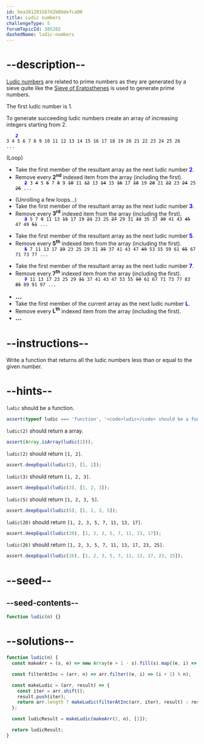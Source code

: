 ```yaml
---
id: 5ea281203167d2b0bdefca00
title: Ludic numbers
challengeType: 5
forumTopicId: 385282
dashedName: ludic-numbers
---
```


# --description--

[Ludic numbers](https://oeis.org/wiki/Ludic_numbers) are related to prime numbers as they are generated by a sieve quite like the [Sieve of Eratosthenes](https://rosettacode.org/wiki/Sieve_of_Eratosthenes) is used to generate prime numbers.

The first ludic number is 1.

To generate succeeding ludic numbers create an array of increasing integers starting from 2.

<code style='margin-left: 2em;'><span style='color:blue;font-weight:bold'>2</span> 3 4 5 6 7 8 9 10 11 12 13 14 15 16 17 18 19 20 21 22 23 24 25 26 ...</code>

(Loop)

<ul>
  <li>Take the first member of the resultant array as the next ludic number <span style='color:blue;font-weight:bold'>2</span>.</li>
  <li>Remove every <strong>2<sup>nd</sup></strong> indexed item from the array (including the first).</li>
  <code style='margin-left: 2em;'><span style='color:blue;font-weight:bold;'><s>2</s></span> 3 <s>4</s> 5 <s>6</s> 7 <s>8</s> 9 <s>10</s> 11 <s>12</s> 13 <s>14</s> 15 <s>16</s> 17 <s>18</s> 19 <s>20</s> 21 <s>22</s> 23 <s>24</s> 25 <s>26</s> ...</code>
</ul>

<ul>
  <li>(Unrolling a few loops...)</li>
  <li>Take the first member of the resultant array as the next ludic number <span style='color:blue;font-weight:bold'>3</span>.</li>
  <li>Remove every <strong>3<sup>rd</sup></strong> indexed item from the array (including the first).</li>
  <code style='margin-left: 2em;'><span style='color:blue;font-weight:bold'><s>3</s></span> 5 7 <s>9</s> 11 13 <s>15</s> 17 19 <s>21</s> 23 25 <s>27</s> 29 31 <s>33</s> 35 37 <s>39</s> 41 43 <s>45</s> 47 49 <s>51</s> ...</code>
</ul>

<ul>
  <li>Take the first member of the resultant array as the next ludic number <span style='color:blue;font-weight:bold'>5</span>.</li>
  <li>Remove every <strong>5<sup>th</sup></strong> indexed item from the array (including the first).</li>
  <code style='margin-left: 2em;'><span style='color:blue;font-weight:bold'><s>5</s></span> 7 11 13 17 <s>19</s> 23 25 29 31 <s>35</s> 37 41 43 47 <s>49</s> 53 55 59 61 <s>65</s> 67 71 73 77 ...</code>
</ul>

<ul>
  <li>Take the first member of the resultant array as the next ludic number <span style='color:blue;font-weight:bold'>7</span>.</li>
  <li>Remove every <strong>7<sup>th</sup></strong> indexed item from the array (including the first).</li>
  <code style='margin-left: 2em;'><span style='color:blue;font-weight:bold'><s>7</s></span> 11 13 17 23 25 29 <s>31</s> 37 41 43 47 53 55 <s>59</s> 61 67 71 73 77 83 <s>85</s> 89 91 97 ...</code>
</ul>

<ul>
  <li><big><b> ... </b></big></li>
  <li>Take the first member of the current array as the next ludic number <span style='color:blue;font-weight:bold'>L</span>.</li>
  <li>Remove every <strong>L<sup>th</sup></strong> indexed item from the array (including the first).</li>
  <li><big><b> ... </b></big></li>
</ul>

# --instructions--

Write a function that returns all the ludic numbers less than or equal to the given number.

# --hints--

`ludic` should be a function.

```js
assert(typeof ludic === 'function', '<code>ludic</code> should be a function.');
```

`ludic(2)` should return a array.

```js
assert(Array.isArray(ludic(2)));
```

`ludic(2)` should return `[1, 2]`.

```js
assert.deepEqual(ludic(2), [1, 2]);
```

`ludic(3)` should return `[1, 2, 3]`.

```js
assert.deepEqual(ludic(3), [1, 2, 3]);
```

`ludic(5)` should return `[1, 2, 3, 5]`.

```js
assert.deepEqual(ludic(5), [1, 2, 3, 5]);
```

`ludic(20)` should return `[1, 2, 3, 5, 7, 11, 13, 17]`.

```js
assert.deepEqual(ludic(20), [1, 2, 3, 5, 7, 11, 13, 17]);
```

`ludic(26)` should return `[1, 2, 3, 5, 7, 11, 13, 17, 23, 25]`.

```js
assert.deepEqual(ludic(26), [1, 2, 3, 5, 7, 11, 13, 17, 23, 25]);
```

# --seed--

## --seed-contents--

```js
function ludic(n) {}
```

# --solutions--

```js
function ludic(n) {
  const makeArr = (s, e) => new Array(e + 1 - s).fill(s).map((e, i) => e + i);

  const filterAtInc = (arr, n) => arr.filter((e, i) => (i + 1) % n);

  const makeLudic = (arr, result) => {
    const iter = arr.shift();
    result.push(iter);
    return arr.length ? makeLudic(filterAtInc(arr, iter), result) : result;
  };

  const ludicResult = makeLudic(makeArr(2, n), [1]);

  return ludicResult;
}
```
